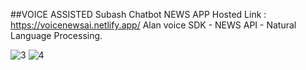 ##VOICE ASSISTED Subash Chatbot NEWS APP 
Hosted Link : https://voicenewsai.netlify.app/
Alan voice SDK - NEWS API - Natural Language Processing.

![3](https://github.com/shumshersubashgautam/Voice-Assitant-News-App-NLP/assets/51912776/0a7c6b39-9785-4820-b2d4-203afb22ee56)
![4](https://github.com/shumshersubashgautam/Voice-Assitant-News-App-NLP/assets/51912776/a7b25394-dba0-445c-b7d4-a8cd7ce2ed28)
